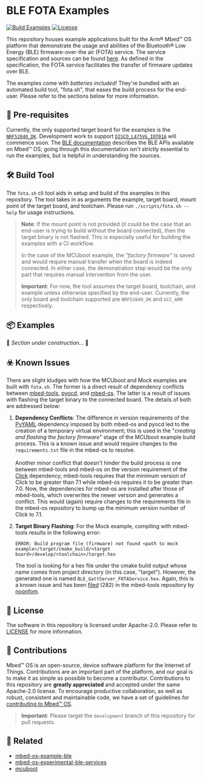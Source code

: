 # BLE FOTA Examples

[![Build Examples](https://github.com/ARMmbed/mbed-os-example-ble-fota/actions/workflows/build-examples.yml/badge.svg?branch=main)](https://github.com/ARMmbed/mbed-os-example-ble-fota/actions/workflows/build-examples.yml)
[![License](https://img.shields.io/badge/License-Apache%202.0-blue.svg)](https://opensource.org/licenses/Apache-2.0)

This repository houses example applications built for the Arm® Mbed™ OS platform that demonstrate the usage and abilities of the Bluetooth® Low Energy (BLE) firmware-over-the air (FOTA) service. The service specification and sources can be found [here](https://github.com/ARMmbed/mbed-os-experimental-ble-services/tree/fota-service-github-ci/services/FOTA). As defined in the specification, the FOTA service facilitates the transfer of firmware updates over BLE.

The examples come with _batteries included!_ They're bundled with an automated build tool, "fota.sh", that eases the build process for the end-user. Please refer to the sections below for more information.

## 📝 Pre-requisites
Currently, the only supported target board for the examples is the [`NRF52840_DK`](https://os.mbed.com/platforms/Nordic-nRF52840-DK/). Development work to support [`DISCO_L475VG_IOT01A`](https://os.mbed.com/platforms/ST-Discovery-L475E-IOT01A/) will commence soon. The [BLE documentation](https://os.mbed.com/docs/mbed-os/v6.12/apis/ble.html) describes the BLE APIs available on Mbed™ OS; going through this documentation isn't strictly essential to run the examples, but is helpful in understanding the sources.

## 🛠 Build Tool
The `fota.sh` cli tool aids in setup and build of the examples in this repository. The tool takes in as arguments the example, target board, mount point of the target board, and toolchain. Please run `./scripts/fota.sh --help` for usage instructions.

> **Note**: If the mount point is not provided (it could be the case that an end-user is trying to build without the board connected), then the target binary is not flashed. This is especially useful for building the examples with a CI workflow.
>
> In the case of the MCUboot example, the _"factory firmware"_ is saved and would require manual transfer when the board is indeed connected. In either case, the demonstration step would be the only part that requires manual intervention from the user.
>
> **Important**: For now, the tool assumes the target board, toolchain, and example unless otherwise specified by the end-user. Currently, the only board and toolchain supported are `NRF52840_DK` and `GCC_ARM` respectively.

## 📦 Examples

🚧 _Section under construction..._ 🚧

## ☣️ Known Issues
There are slight kludges with how the MCUboot and Mock examples are built with `fota.sh`. The former is a direct result of dependency conflicts between [mbed-tools](https://github.com/ARMmbed/mbed-tools), [pyocd](https://github.com/pyocd/pyOCD), and [mbed-os](https://github.com/ARMmbed/mbed-os). The latter is a result of issues with flashing the target binary to the connected board. The details of both are addressed below:

1. **Dependency Conflicts**: The difference in version requirements of the [PyYAML](https://pyyaml.org) dependency imposed by both mbed-os and pyocd led to the creation of a temporary virtual environment; this is used in the "_creating and flashing the factory firmware_" stage of the MCUboot example build process. This is a known issue and would require changes to the `requirements.txt` file in the mbed-os to resolve.\
   \
   Another minor conflict that doesn't hinder the build process is one between mbed-tools and mbed-os on the version requirement of the [Click](https://click.palletsprojects.com/en/8.0.x/) dependency; mbed-tools requires that the minimum version of Click to be greater than 7.1 while mbed-os requires it to be greater than 7.0. Now, the dependencies for mbed-os are installed after those of mbed-tools, which overwrites the newer version and generates a conflict. This would (again) require changes to the requirements file in the mbed-os repository to bump up the minimum version number of Click to 7.1.

2. **Target Binary Flashing**: For the Mock example, compiling with mbed-tools results in the following error:
    ```
    ERROR: Build program file (firmware) not found <path to mock example>/target/cmake_build/<target board>/develop/<toolchain>/target.hex
    ``` 
   The tool is looking for a hex file under the cmake build output whose name comes from project directory (in this case, "target"). However, the generated one is named `BLE_GattServer_FOTAService.hex`. Again, this is a known issue and has been [filed](https://github.com/ARMmbed/mbed-tools/issues/282) (282) in the mbed-tools repository by [noonfom](https://github.com/noonfom).

## 📜 License
The software in this repository is licensed under Apache-2.0. Please refer to [LICENSE](LICENSE) for more information. 

## 🤝 Contributions
Mbed™ OS is an open-source, device software platform for the Internet of Things. Contributions are an important part of the platform, and our goal is to make it as simple as possible to become a contributor. Contributions to this repository are **greatly appreciated** and accepted under the same Apache-2.0 license. To encourage productive collaboration, as well as robust, consistent and maintainable code, we have a set of guidelines for [contributing to Mbed™ OS](https://os.mbed.com/docs/mbed-os/latest/contributing/index.html).

> **Important**: Please target the `development` branch of this repository for pull requests.

## 👀 Related

* [mbed-os-example-ble](https://github.com/ARMmbed/mbed-os-example-ble)
* [mbed-os-experimental-ble-services](https://github.com/ARMmbed/mbed-os-experimental-ble-services)
* [mcuboot](https://github.com/mcu-tools/mcuboot)